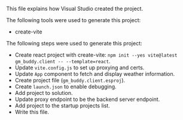 This file explains how Visual Studio created the project.

The following tools were used to generate this project:
- create-vite

The following steps were used to generate this project:
- Create react project with create-vite: `npm init --yes vite@latest gm_buddy.client -- --template=react`.
- Update `vite.config.js` to set up proxying and certs.
- Update `App` component to fetch and display weather information.
- Create project file (`gm_buddy.client.esproj`).
- Create `launch.json` to enable debugging.
- Add project to solution.
- Update proxy endpoint to be the backend server endpoint.
- Add project to the startup projects list.
- Write this file.
